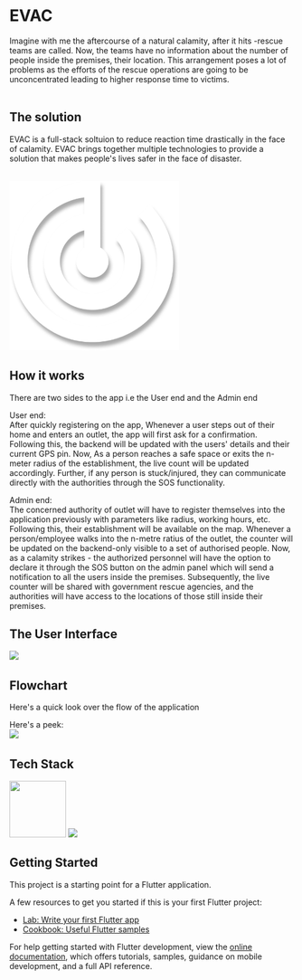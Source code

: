 # EVAC
Imagine with me the aftercourse of a natural calamity, after it hits -rescue teams are called. Now, the teams have no information about the number of people inside the premises, their location. This arrangement poses a lot of problems as the efforts of the rescue operations are going to be unconcentrated leading to higher response time to victims.  
</br>

## The solution
EVAC is a full-stack soltuion to reduce reaction time drastically in the face of calamity. EVAC brings together multiple technologies to provide a solution that makes people's lives safer in the face of disaster. 

</br>

<img src="assets/icon/evac_logo.png" width="300" height="300">

## How it works
There are two sides to the app i.e the User end and the Admin end</br>

User end:</br>
After quickly registering on the app, Whenever a user steps out of their home and enters an outlet, the app will first ask for a confirmation. Following this, the backend will be updated with the users' details and their current GPS pin. Now, As a person reaches a safe space or exits the n-meter radius of the establishment, the live count will be updated accordingly. Further, if any person is stuck/injured, they can communicate directly with the authorities through the SOS functionality.

Admin end:</br>
The concerned authority of outlet will have to register themselves into the application previously with parameters like radius, working hours, etc. Following this, their establishment will be available on the map. Whenever a person/employee walks into the n-metre ratius of the outlet, the counter will be updated on the backend-only visible to a set of authorised people. Now, as a calamity strikes - the authorized personnel will have the option to declare it through the SOS button on the admin panel which will send a notification to all the users inside the premises. Subsequently, the live counter will be shared with government rescue agencies, and the authorities will have access to the locations of those still inside their premises. 



## The User Interface
![](assets/UI.png)

## Flowchart
Here's a quick look over the flow of the application

Here's a peek: </br>
![](assets/FlowChart.jpg)

## Tech Stack
<p float="left">
  <img src="images/flutterlogo.png" width="100" height="100" />
  <img src="images/dart_logo.png" width="100" height "100" />
</p>

## Getting Started

This project is a starting point for a Flutter application.

A few resources to get you started if this is your first Flutter project:

- [Lab: Write your first Flutter app](https://docs.flutter.dev/get-started/codelab)
- [Cookbook: Useful Flutter samples](https://docs.flutter.dev/cookbook)

For help getting started with Flutter development, view the
[online documentation](https://docs.flutter.dev/), which offers tutorials,
samples, guidance on mobile development, and a full API reference.
